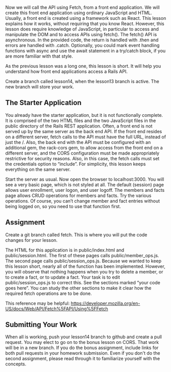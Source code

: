 Now we will call the API using Fetch, from a front end application. We will create this front end application using ordinary JavaScript and HTML. Usually, a front end is created using a framework such as React. This lesson explains how it works, without requiring that you know React. However, this lesson does require knowledge of JavaScript, in particular to access and manipulate the DOM and to access APIs using fetch(). The fetch() API is asynchronous. In the provided code, the return is handled with .then and errors are handled with .catch. Optionally, you could mark event handling functions with async and use the await statement in a try/catch block, if you are more familiar with that style.

As the previous lesson was a long one, this lesson is short. It will help you understand how front end applications access a Rails API.

Create a branch called lesson14, when the lesson13 branch is active.  The new branch will store your work.

## The Starter Application

You already have the starter application, but it is not functionally complete. It is comprised of the two HTML files and the two JavaScript files in the public directory of the Rails REST application. Often, a front end is not served up by the same server as the back end API. If the front end resides on a different server, fetch calls to the API must have the full URL, instead of just the /. Also, the back end with the API must be configured with an additional gem, the rack-cors gem, to allow access from the front end on a different server, and the CORS configuration must be made appropriately restrictive for security reasons. Also, in this case, the fetch calls must set the credentials option to “include”. For simplicity, this lesson keeps everything on the same server. 

Start the server as usual. Now open the browser to localhost:3000\. You will see a very basic page, which is not styled at all. The default (session) page allows user enrollment, user logon, and user logoff. The members and facts page allows CRUD operations for members and facts. Try the various operations. Of course, you can’t change member and fact entries without being logged on, so you need to use that function first.

## Assignment

Create a git branch called fetch. This is where you will put the code changes for your lesson.

The HTML for this application is in public/index.html and public/session.html. The first of these pages calls public/member\_ops.js. The second page calls public/session\_ops.js. Because we wanted to keep this lesson short, nearly all of the function has been implemented. However, you will observe that nothing happens when you try to delete a member, or to create a fact, or to update a fact. Your task is to edit public/session\_ops.js to correct this. See the sections marked “your code goes here”. You can study the other sections to make it clear how the required fetch operations are to be done.

This reference may be helpful: <https://developer.mozilla.org/en-US/docs/Web/API/Fetch%5FAPI/Using%5FFetch>

## Submitting Your Work

When all is working, push your lesson14 branch to github and create a pull request.  You may elect to go on to the bonus lesson on CORS.  That work will be in a new branch.  If you do the bonus assignment, include links for both pull requests in your homework submission.  Even if you don't do the second assignment, please read through it to familiarize yourself with the concepts.
